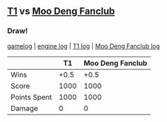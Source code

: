 ## [T1](<../../T1/README.md>) vs [Moo Deng Fanclub](<../../Moo Deng Fanclub/README.md>)
### Draw!

[gamelog](<gamelog.json>) | [engine log](<engine>) | [T1 log](<T1>) | [Moo Deng Fanclub log](<Moo Deng Fanclub>)

|              | T1   | Moo Deng Fanclub |
| ------------ | ---- | ---------------- |
| Wins         | +0.5 |             +0.5 |
| Score        | 1000 |             1000 |
| Points Spent | 1000 |             1000 |
| Damage       |    0 |                0 |
